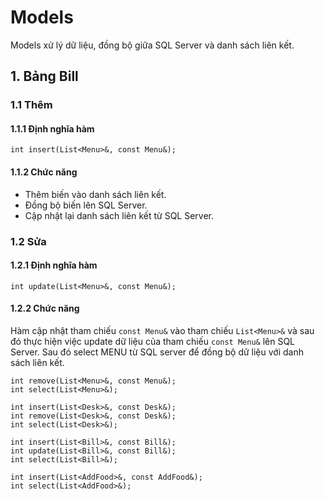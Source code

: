 # Models
Models xử lý dữ liệu, đồng bộ giữa SQL Server và danh sách liên kết.
## 1. Bảng Bill
### 1.1 Thêm
#### 1.1.1 Định nghĩa hàm
    int insert(List<Menu>&, const Menu&);
#### 1.1.2 Chức năng
- Thêm biến vào danh sách liên kết.
- Đồng bộ biến lên SQL Server.
- Cập nhật lại danh sách liên kết từ SQL Server.
### 1.2 Sửa
#### 1.2.1 Định nghĩa hàm
    int update(List<Menu>&, const Menu&);
#### 1.2.2 Chức năng
Hàm cập nhật tham chiếu `const Menu&` vào tham chiếu `List<Menu>&` và sau đó thực hiện việc update dữ liệu của tham chiếu `const Menu&` lên SQL Server.
Sau đó select MENU từ SQL server để đồng bộ dữ liệu với danh sách liên kết.
  
  
	int remove(List<Menu>&, const Menu&);
	int select(List<Menu>&);

	int insert(List<Desk>&, const Desk&);
	int remove(List<Desk>&, const Desk&);
	int select(List<Desk>&);

	int insert(List<Bill>&, const Bill&);
	int update(List<Bill>&, const Bill&);
	int select(List<Bill>&);

	int insert(List<AddFood>&, const AddFood&);
	int select(List<AddFood>&);
